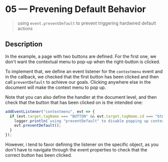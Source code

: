 # 05 &mdash; Prevening Default Behavior
> using `event.preventDefault` to prevent triggering hardwired default actions

## Description

In the example, a page with two buttons are defined. For the first one, we don't want the contextual menu to pop-up when the right-button is clicked.

To implement that, we define an event listener for the `contextmenu` event and in the callback, we checked that the first button has been clicked and then call `preventDefault` to achieve our goals. Clicking anywhere else in the document will make the context menu to pop up.

Note that you can also define the handler at the document level, and then check that the button that has been clicked on is the intended one:
```javascript
addEventListener("contextmenu", evt => {
  if (evt.target.tagName === "BUTTON" && evt.target.tagName.id === "btn-no-context-menu") {
    logger.println(`using "preventDefault" to disable popping up contextMenu`);
    evt.preventDefault(); 
  }
});
```

However, i tend to favor defining the listener on the specific object, as you don't have to navigate through the event properties to check that the correct button has been clicked.
